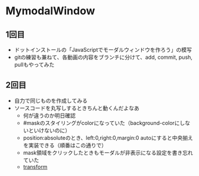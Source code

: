 # MymodalWindow

## 1回目
- ドットインストールの「JavaScriptでモーダルウィンドウを作ろう」の模写
- gitの練習も兼ねて、各動画の内容をブランチに分けて、add, commit, push, pullもやってみた

## 2回目
- 自力で同じものを作成してみる
- ソースコードを丸写しするときちんと動くんだよなあ
    - 何が違うのか明日確認
    - #maskのスタイリングがcolorになっていた（background-colorにしないといけないのに）
    - position:absoluteのとき、left:0,right:0,margin:0 autoにすると中央揃えを実装できる（順番はこの通りで）
    - mask領域をクリックしたときもモーダルが非表示になる設定を書き忘れていた
    - [transform][def]

[def]: https://developer.mozilla.org/ja/docs/Web/CSS/transform